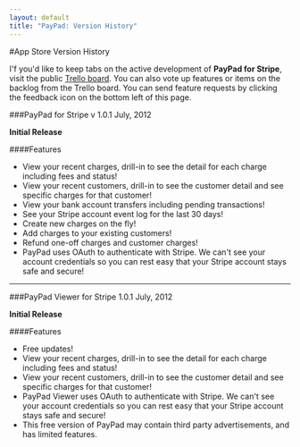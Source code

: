 ```yaml
---
layout: default
title: "PayPad: Version History"
---
```


#App Store Version History

I'f you'd like to keep tabs on the active development of **PayPad for Stripe**, visit the public [Trello board](https://trello.com/b/EJ9pq4Eo). You can also vote up features or items on the backlog from the Trello board. You can send feature requests by clicking the feedback icon on the bottom left of this page.

###PayPad for Stripe v 1.0.1
July, 2012

**Initial Release**

####Features

- View your recent charges, drill-in to see the detail for each charge including fees and status!
- View your recent customers, drill-in to see the customer detail and see specific charges for that customer!
- View your bank account transfers including pending transactions!
- See your Stripe account event log for the last 30 days!
- Create new charges on the fly!
- Add charges to your existing customers!
- Refund one-off charges and customer charges!
- PayPad uses OAuth to authenticate with Stripe. We can't see your account credentials so you can rest easy that your Stripe account stays safe and secure!

<hr />    

###PayPad Viewer for Stripe 1.0.1
July, 2012

**Initial Release**

####Features

- Free updates! 
- View your recent charges, drill-in to see the detail for each charge including fees and status!
- View your recent customers, drill-in to see the customer detail and see specific charges for that customer!
- PayPad Viewer uses OAuth to authenticate with Stripe. We can't see your account credentials so you can rest easy that your Stripe account stays safe and secure!
- This free version of PayPad may contain third party advertisements, and has limited features.